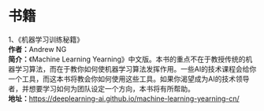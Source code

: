 # 书籍
1、《机器学习训练秘籍》\
<B>作者：</B>Andrew NG \
<B>简介：</B>《Machine Learning Yearning》中文版。本书的重点不在于教授传统的机器学习算法，而在于教你如何使机器学习算法发挥作用。一些AI的技术课程会给你一个工具，而这本书将教会你如何使用这些工具。如果你渴望成为AI的技术领导者，并想要学习如何为团队设定一个方向，本书将有所帮助。\
<B>地址：</B>https://deeplearning-ai.github.io/machine-learning-yearning-cn/

